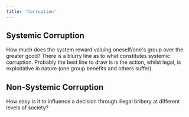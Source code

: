 ```yaml
---
title: 'Corruption'
---
```


## Systemic Corruption

How much does the system reward valuing oneself/one's group over the greater good? There is a blurry line as to what constitutes systemic corruption. Probably the best line to draw is is the action, whilst legal, is exploitative in nature (one group benefits and others suffer).

## Non-Systemic Corruption

How easy is it to influence a decision through illegal bribery at different levels of society?
